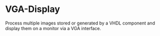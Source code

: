 # VGA-Display
Process multiple images stored or generated by a VHDL component and display them on a monitor via a VGA interface.

